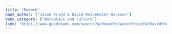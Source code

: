 ```yaml
---
title: "Rework"
book_author: ["Jason Fried & David Heinemeier Hansson"]
book_category: ["Workplace and culture"]
link: "https://www.goodreads.com/search?q=Rework+Jason+Fried+&+David+Heinemeier+Hansson"
---
```

